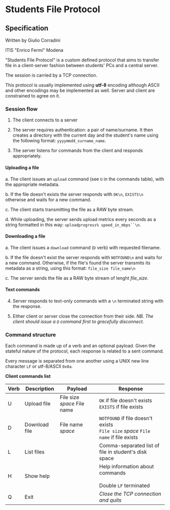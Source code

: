 # Students File Protocol
## Specification

Written by Giulio Corradini

ITIS "Enrico Fermi" Modena

"Students File Protocol" is a custom defined protocol that
aims to transfer file in a client-server fashion between
students' PCs and a central server.

The session is carried by a TCP connection.

This protocol is usually implemented using **utf-8** encoding
although ASCII and other encodings may be implemented as well.
Server and client are constrained to agree on it.

### Session flow

1. The client connects to a server

2. The server requires authentication: a pair of name/surname.
It then creates a directory with the current day
and the student's name using the following format:
`yyyymmdd_surname_name`.

3. The server listens for commands from the client
and responds appropriately.

#### Uploading a file

a.  The client issues an `upload` command (see `U` in the commands table),
with the appropriate metadata.

b.  If the file doesn't exists the server responds with `OK\n`, `EXISTS\n` otherwise
and waits for a new command.

c.  The client starts transmitting the file as a RAW byte stream.

d.  While uploading, the server sends upload metrics every seconds as a string
formatted in this way: `uploadprogress% speed_in_mbps``\n`.

#### Downloading a file

a.  The client issues a `download` command (`D` verb) with requested filename.

b.  If the file doesn't exist the server responds with `NOTFOUND\n` and waits for a new command.
Otherwise, if the file's found the server transmits its metadata as a string, using this format:
`file_size file_name\n`

c.  The server sends the file as a RAW byte stream of lenght *file_size*.

#### Text commands

4.  Server responds to text-only commands with a `\n` terminated string with the response.

5. Either client or server close the connection from their side.
    *NB. The client should issue a `Q` command first to gracefully disconnect.*

### Command structure

Each command is made up of a verb and an optional payload.
Given the stateful nature of the protocol, each response is
related to a sent command.

Every message is separated from one another using a UNIX
new line character `LF` or utf-8/ASCII `0x0a`.

**Client commands list**

| Verb | Description   | Payload                     | Response                                                                            |
|------|---------------|-----------------------------|-------------------------------------------------------------------------------------|
| U    | Upload file   | File size *space* File name | `OK` if file doesn't exists<br>`EXISTS` if file exists                              |
| D    | Download file | File name *space*           | `NOTFOUND` if file doesn't exists<br>`File size` *space* `File name` if file exists |
| L    | List files    |                             | Comma-separated list of file in student's disk space                                |
| H    | Show help     |                             | Help information about commands<br><br>Double `LF` terminated                       |
| Q    | Exit          |                             | *Close the TCP connection and quits*                                                |
